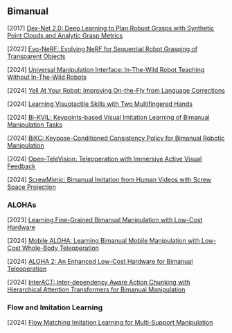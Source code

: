 ## Bimanual

[2017] [Dex-Net 2.0: Deep Learning to Plan Robust Grasps with Synthetic Point Clouds and Analytic Grasp Metrics](https://arxiv.org/abs/1703.09312)

[2022] [Evo-NeRF: Evolving NeRF for Sequential Robot Grasping of Transparent Objects](https://openreview.net/pdf?id=Bxr45keYrf) 

[2024] [Universal Manipulation Interface: In-The-Wild Robot Teaching Without In-The-Wild Robots](https://arxiv.org/abs/2402.10329)

[2024] [Yell At Your Robot: Improving On-the-Fly from Language Corrections](https://arxiv.org/abs/2403.12910)

[2024] [Learning Visuotactile Skills with Two Multifingered Hands](https://arxiv.org/abs/2404.16823)

[2024] [Bi-KVIL: Keypoints-based Visual Imitation Learning of Bimanual Manipulation Tasks](https://arxiv.org/abs/2403.03270)

[2024] [BiKC: Keypose-Conditioned Consistency Policy for Bimanual Robotic Manipulation](https://arxiv.org/abs/2406.10093)

[2024] [Open-TeleVision: Teleoperation with Immersive Active Visual Feedback](https://arxiv.org/abs/2407.01512)

[2024] [ScrewMimic: Bimanual Imitation from Human Videos with Screw Space Projection](https://arxiv.org/abs/2405.03666)



### ALOHAs

[2023] [Learning Fine-Grained Bimanual Manipulation with Low-Cost Hardware](https://arxiv.org/abs/2304.13705)

[2024] [Mobile ALOHA: Learning Bimanual Mobile Manipulation with Low-Cost Whole-Body Teleoperation](https://arxiv.org/abs/2401.02117)

[2024] [ALOHA 2: An Enhanced Low-Cost Hardware for Bimanual Teleoperation](https://aloha-2.github.io/)

[2024] [InterACT: Inter-dependency Aware Action Chunking with Hierarchical Attention Transformers for Bimanual Manipulation](https://arxiv.org/abs/2409.07914)



### Flow and Imitation Learning

[2024] [Flow Matching Imitation Learning for Multi-Support Manipulation](https://arxiv.org/abs/2407.12381)